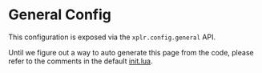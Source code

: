 # General Config

This configuration is exposed via the `xplr.config.general` API.

Until we figure out a way to auto generate this page from the code, please
refer to the comments in the default [init.lua][1].

[1]: https://github.com/sayanarijit/xplr/blob/main/src/init.lua
